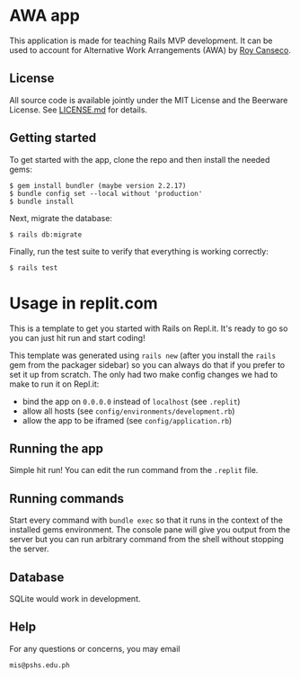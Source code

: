 # AWA app
This application is made for teaching Rails MVP development.
It can be used to account for Alternative Work Arrangements (AWA)
by [Roy Canseco](https://roycan.github.io).

## License
All source code is available jointly under the MIT License and the Beerware License. See
[LICENSE.md](LICENSE.md) for details.

## Getting started
To get started with the app, clone the repo and then install the needed gems:
```
$ gem install bundler (maybe version 2.2.17)
$ bundle config set --local without 'production'
$ bundle install
```
Next, migrate the database:
```
$ rails db:migrate
```
Finally, run the test suite to verify that everything is working correctly:
```
$ rails test
```

# Usage in replit.com

This is a template to get you started with Rails on Repl.it. It's ready to go so you can just hit run and start coding!

This template was generated using `rails new` (after you install the `rails` gem from the packager sidebar) so you can always do that if you prefer to set it up from scratch. The only had two make config changes we had to make to run it on Repl.it:

- bind the app on `0.0.0.0` instead of `localhost` (see `.replit`)
- allow all hosts (see `config/environments/development.rb`)
- allow the app to be iframed (see `config/application.rb`)

## Running the app

Simple hit run! You can edit the run command from the `.replit` file.

## Running commands

Start every command with `bundle exec` so that it runs in the context of the installed gems environment. The console pane will give you output from the server but you can run arbitrary command from the shell without stopping the server.

## Database

SQLite would work in development. 

## Help

For any questions or concerns, you may email

    mis@pshs.edu.ph


